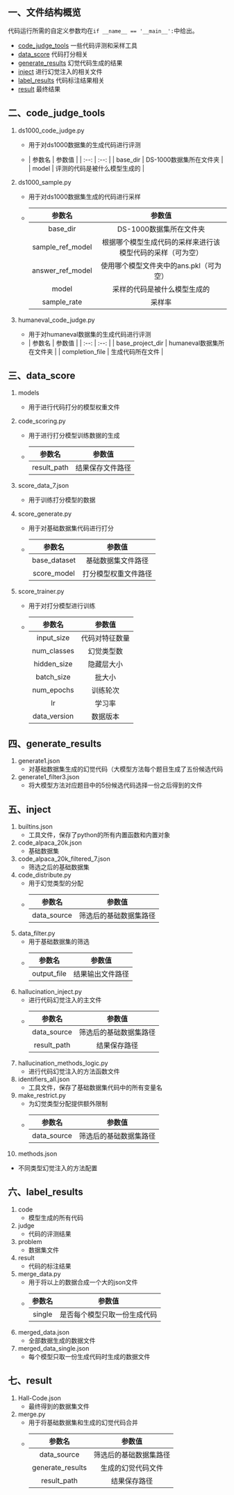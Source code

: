 ## 一、文件结构概览
代码运行所需的自定义参数均在`if __name__ == '__main__':`中给出。
- [code_judge_tools](##二、code_judge_tools) 一些代码评测和采样工具
- [data_score](##三、data_score) 代码打分相关
- [generate_results](##四、generate_results) 幻觉代码生成的结果
- [inject](##五、inject) 进行幻觉注入的相关文件
- [label_results](##六、label_results) 代码标注结果相关
- [result](##七、result) 最终结果

## 二、code_judge_tools

1. ds1000_code_judge.py
    - 用于对ds1000数据集的生成代码进行评测
    
    -  |   参数名   |   参数值   |
      | :--: | :--: |
      |   base_dir   |  DS-1000数据集所在文件夹    |
      |    model  |   评测的代码是被什么模型生成的   |
    
2. ds1000_sample.py
    - 用于对ds1000数据集生成的代码进行采样
    - |   参数名   |   参数值   |
      | :--: | :--: |
      |  base_dir  | DS-1000数据集所在文件夹 |
      | sample_ref_model | 根据哪个模型生成代码的采样来进行该模型代码的采样（可为空）|
       | answer_ref_model | 使用哪个模型文件夹中的ans.pkl（可为空）|
       | model | 采样的代码是被什么模型生成的 |
       | sample_rate | 采样率 |
   
3. humaneval_code_judge.py
    - 用于对humaneval数据集的生成代码进行评测
    -  |   参数名   |   参数值   |
      | :--: | :--: |
      |   base_project_dir   |  humaneval数据集所在文件夹    |
      |    completion_file  |   生成代码所在文件   |

## 三、data_score
1. models
    - 用于进行代码打分的模型权重文件

2. code_scoring.py
   - 用于进行打分模型训练数据的生成
   - |   参数名   |   参数值   |
      | :--: | :--: |
      |   result_path   |  结果保存文件路径    |

3. score_data_7.json
   - 用于训练打分模型的数据

4. score_generate.py
   - 用于对基础数据集代码进行打分
   - |   参数名   |   参数值   |
      | :--: | :--: |
      |   base_dataset   |  基础数据集文件路径    |
      | score_model | 打分模型权重文件路径 |

5. score_trainer.py
   - 用于对打分模型进行训练
   - |   参数名   |   参数值   |
      | :--: | :--: |
      | input_size | 代码对特征数量 |
      | num_classes | 幻觉类型数 |
      | hidden_size | 隐藏层大小 |
      | batch_size | 批大小 |
      | num_epochs | 训练轮次 |
      | lr | 学习率 |
      | data_version | 数据版本 |

## 四、generate_results
1. generate1.json
   - 对基础数据集生成的幻觉代码（大模型方法每个题目生成了五份候选代码
2. generate1_filter3.json
   - 将大模型方法对应题目中的5份候选代码选择一份之后得到的文件

## 五、inject
1. builtins.json
   - 工具文件，保存了python的所有内置函数和内置对象
2. code_alpaca_20k.json
   - 基础数据集
3. code_alpaca_20k_filtered_7.json
   - 筛选之后的基础数据集
4. code_distribute.py
   - 用于幻觉类型的分配
   - |   参数名   |   参数值   |
      | :--: | :--: |
      | data_source | 筛选后的基础数据集路径 |
5. data_filter.py
   - 用于基础数据集的筛选
   - |   参数名   |   参数值   |
      | :--: | :--: |
      | output_file | 结果输出文件路径 |
6. hallucination_inject.py
   - 进行代码幻觉注入的主文件
   - |   参数名   |   参数值   |
      | :--: | :--: |
      | data_source | 筛选后的基础数据集路径 |
      |result_path | 结果保存路径|
7. hallucination_methods_logic.py
   - 进行代码幻觉注入的方法函数文件
8. identifiers_all.json
   - 工具文件，保存了基础数据集代码中的所有变量名
9. make_restrict.py
   - 为幻觉类型分配提供额外限制
   - |   参数名   |   参数值   |
      | :--: | :--: |
      | data_source | 筛选后的基础数据集路径 |
10. methods.json
   - 不同类型幻觉注入的方法配置

## 六、label_results
1. code
   - 模型生成的所有代码
2. judge
   - 代码的评测结果
3. problem
   - 数据集文件
4. result
   - 代码的标注结果
5. merge_data.py
   - 用于将以上的数据合成一个大的json文件
   - |   参数名   |   参数值   |
      | :--: | :--: |
      | single | 是否每个模型只取一份生成代码 |
6. merged_data.json
   - 全部数据生成的数据文件
7. merged_data_single.json
   - 每个模型只取一份生成代码时生成的数据文件

## 七、result
1. Hall-Code.json
   - 最终得到的数据集文件
2. merge.py
   - 用于将基础数据集和生成的幻觉代码合并
   - |   参数名   |   参数值   |
      | :--: | :--: |
      | data_source | 筛选后的基础数据集路径 |
      |generate_results| 生成的幻觉代码文件|
      |result_path | 结果保存路径|